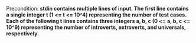 Precondition: **stdin contains multiple lines of input. The first line contains a single integer t (1 <= t <= 10^4) representing the number of test cases. Each of the following t lines contains three integers a, b, c (0 <= a, b, c <= 10^9) representing the number of introverts, extroverts, and universals, respectively.**